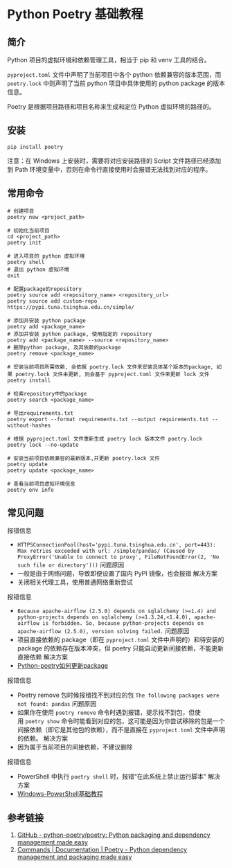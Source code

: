 # Python Poetry 基础教程

## 简介

Python 项目的虚拟环境和依赖管理工具，相当于 pip 和 venv 工具的结合。

`pyproject.toml` 文件中声明了当前项目中各个 python 依赖兼容的版本范围，而 `poetry.lock` 中则声明了当前 python 项目中具体使用的 python package 的版本信息。

Poetry 是根据项目路径和项目名称来生成和定位 Python 虚拟环境的路径的。

## 安装

```shell
pip install poetry
```

注意：在 Windows 上安装时，需要将对应安装路径的 Script 文件路径已经添加到 Path 环境变量中，否则在命令行直接使用时会报错无法找到对应的程序。

## 常用命令

```
# 创建项目
poetry new <project_path>

# 初始化当前项目
cd <project_path>
poetry init

# 进入项目的 python 虚拟环境
poetry shell
# 退出 python 虚拟环境
exit

# 配置package的repository
poetry source add <repository_name> <repository_url>
poetry source add custom-repo https://pypi.tuna.tsinghua.edu.cn/simple/

# 添加并安装 python package
poetry add <package_name>
# 添加并安装 python package, 使用指定的 repository
poetry add <package_name> --source <repository_name>
# 删除python package, 及其依赖的package
poetry remove <package_name>

# 安装当前项目所需依赖, 会依据 poetry.lock 文件来安装具体某个版本的package, 如果 poetry.lock 文件未更新, 则会基于 pyproject.toml 文件来更新 lock 文件
poetry install

# 检索repository中的package
poetry search <package_name>

# 导出requirements.txt
poetry export --format requirements.txt --output requirements.txt --without-hashes

# 根据 pyproject.toml 文件重新生成 poetry lock 版本文件 poetry.lock
poetry lock --no-update

# 安装当前项目依赖兼容的最新版本,并更新 poetry.lock 文件
poetry update
poetry update <package_name>

# 查看当前项目虚拟环境信息
poetry env info
```

## 常见问题

报错信息
- `HTTPSConnectionPool(host='pypi.tuna.tsinghua.edu.cn', port=443): Max retries exceeded with url: /simple/pandas/ (Caused by ProxyError('Unable to connect to proxy', FileNotFoundError(2, 'No such file or directory')))`
问题原因
- 一般是由于网络问题，导致即便设置了国内 PyPI 镜像，也会报错
解决方案
- 关闭相关代理工具，使用普通网络重新尝试

报错信息
- `Because apache-airflow (2.5.0) depends on sqlalchemy (>=1.4) and python-projects depends on sqlalchemy (>=1.3.24,<1.4.0), apache-airflow is forbidden. So, because python-projects depends on apache-airflow (2.5.0), version solving failed.`
问题原因
- 项目直接依赖的 package（即在 `pyproject.toml` 文件中声明的）和待安装的 package 的依赖存在版本冲突，但 poetry 只能自动更新间接依赖，不能更新直接依赖
解决方案
- [Python-poetry如何更新package](work/programming/Python/solution/Python-poetry如何更新package.md)

报错信息
- Poetry remove 包时候报错找不到对应的包 `The following packages were not found: pandas`
问题原因
- 如果你在使用 `poetry remove` 命令时遇到报错，提示找不到包，但使用 `poetry show` 命令时能看到对应的包，这可能是因为你尝试移除的包是一个间接依赖（即它是其他包的依赖），而不是直接在 `pyproject.toml` 文件中声明的依赖。
解决方案
- 因为属于当前项目的间接依赖，不建议删除

报错信息
- PowerShell 中执行 `poetry shell` 时，报错“在此系统上禁止运行脚本”
解决方案
- [Windows-PowerShell基础教程](learning/subjects/ComputerScience/OperatingSystem/Windows/Windows-PowerShell基础教程.md)

## 参考链接

1. [GitHub - python-poetry/poetry: Python packaging and dependency management made easy](https://github.com/python-poetry/poetry)
2. [Commands | Documentation | Poetry - Python dependency management and packaging made easy](https://python-poetry.org/docs/cli/)